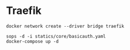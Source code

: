 # Traefik

```
docker network create --driver bridge traefik
```

```
sops -d -i statics/core/basicauth.yaml
docker-compose up -d
```